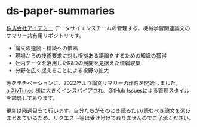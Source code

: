 # ds-paper-summaries

[株式会社アイデミー](https://aidemy.co.jp/) データサイエンスチームの管理する、機械学習関連論文のサマリー共有用リポジトリです。

- 論文の速読・精読への慣熟
- 現場からの技術要求に対し根拠ある議論をするための知識の獲得
- 社内データを活用したR&Dの展開を見据えた情報収集
- 分野を広く捉えることによる視野の拡大

等をモチベーションに、2022年より論文サマリーの作成を開始しました。  
[arXivTimes](https://github.com/arXivTimes/arXivTimes) 様に大きくインスパイアされ、GitHub Issuesによる管理スタイルを踏襲しております。

更新は隔週目安で行います。自分たちがそのとき読みたい/読むべき論文を選びまとめているため、リクエスト等は受け付けておりませんのでご了承ください。
